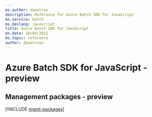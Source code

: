 ```yaml
---
ms.author: dawatrou
description: Reference for Azure Batch SDK for JavaScript
ms.service: batch
ms.devlang: javascript
title: Azure Batch SDK for JavaScript
ms.data: 10/04/2022
ms.topic: reference
author: dpwatrous
---
```

# Azure Batch SDK for JavaScript - preview

## Management packages - preview
[!INCLUDE [mgmt-packages](batch-mgmt-index.md)]